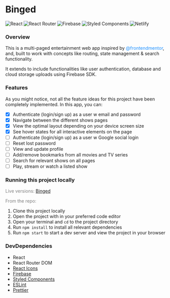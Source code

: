 # Binged

![React](https://img.shields.io/badge/react-%2320232a.svg?style=for-the-badge&logo=react&logoColor=%2361DAFB) ![React Router](https://img.shields.io/badge/React_Router-CA4245?style=for-the-badge&logo=react-router&logoColor=white) ![Firebase](https://img.shields.io/badge/Firebase-039BE5?style=for-the-badge&logo=Firebase&logoColor=white) ![Styled Components](https://img.shields.io/badge/styled--components-DB7093?style=for-the-badge&logo=styled-components&logoColor=white) ![Netlify](https://img.shields.io/badge/netlify-%23000000.svg?style=for-the-badge&logo=netlify&logoColor=#00C7B7)

### Overview

This is a multi-paged entertainment web app inspired by <font color="dodgerblue">@frontendmentor</font>, and, built to work with concepts like routing, state management & search functionality.

It extends to include functionalities like user authentication, database and cloud storage uploads using Firebase SDK.

### Features

As you might notice, not all the feature ideas for this project have been completely implemented. In this app, you can:

- [x] Authenticate (login/sign up) as a user w email and password
- [x] Navigate between the different shows pages
- [x] View the optimal layout depending on your device screen size
- [x] See hover states for all interactive elements on the page
- [ ] Authenticate (login/sign up) as a user w Google social login
- [ ] Reset lost password
- [ ] View and update profile
- [ ] Add/remove bookmarks from all movies and TV series
- [ ] Search for relevant shows on all pages
- [ ] Play, stream or watch a listed show

### Running this project locally

<font color="gray">Live versions:</font>
[Binged](https://binged-app.web.app)

<font color="gray">From the repo:</font>

1. Clone this project locally
2. Open the project with in your preferred code editor
3. Open your terminal and `cd` to the project directory
4. Run `npm install` to install all relevant dependencies
5. Run `npm start` to start a dev server and view the project in your browser

### DevDependencies

- React
- React Router DOM
- [React Icons](https://react-icons.github.io/react-icons)
- [Firebase](https://firebase.google.com/docs/reference/js/v8)
- [Styled Components](https://styled-components.com/)
- [ESLint](https://eslint.org/)
- [Prettier](https://prettier.io/)
